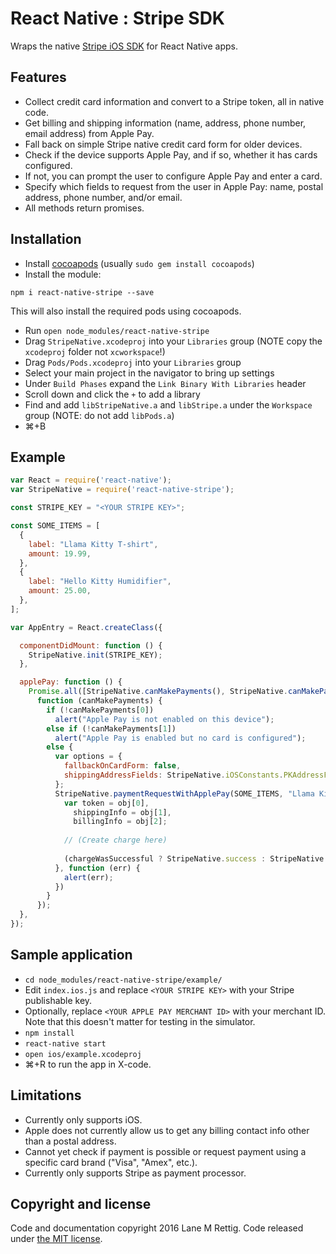 # React Native : Stripe SDK

Wraps the native [Stripe iOS SDK](https://github.com/stripe/stripe-ios) for React Native apps. 

## Features
- Collect credit card information and convert to a Stripe token, all in native code.
- Get billing and shipping information (name, address, phone number, email address) from Apple Pay.
- Fall back on simple Stripe native credit card form for older devices.
- Check if the device supports Apple Pay, and if so, whether it has cards configured.
- If not, you can prompt the user to configure Apple Pay and enter a card.
- Specify which fields to request from the user in Apple Pay: name, postal address, phone number, and/or email.
- All methods return promises.

## Installation

- Install [cocoapods](https://guides.cocoapods.org/using/getting-started.html) (usually `sudo gem install cocoapods`)
- Install the module:
```
npm i react-native-stripe --save
```
This will also install the required pods using cocoapods.
- Run ```open node_modules/react-native-stripe```
- Drag `StripeNative.xcodeproj` into your `Libraries` group (NOTE copy the `xcodeproj` folder not `xcworkspace`!)
- Drag `Pods/Pods.xcodeproj` into your `Libraries` group
- Select your main project in the navigator to bring up settings
- Under `Build Phases` expand the `Link Binary With Libraries` header
- Scroll down and click the `+` to add a library
- Find and add `libStripeNative.a` and `libStripe.a` under the `Workspace` group (NOTE: do not add `libPods.a`)
- ⌘+B

## Example
```javascript
var React = require('react-native');
var StripeNative = require('react-native-stripe');

const STRIPE_KEY = "<YOUR STRIPE KEY>";

const SOME_ITEMS = [
  {
    label: "Llama Kitty T-shirt",
    amount: 19.99,
  },
  {
    label: "Hello Kitty Humidifier",
    amount: 25.00,
  },
];

var AppEntry = React.createClass({

  componentDidMount: function () {
    StripeNative.init(STRIPE_KEY);
  },

  applePay: function () {
    Promise.all([StripeNative.canMakePayments(), StripeNative.canMakePaymentsUsingNetworks()]).then(
      function (canMakePayments) {
        if (!canMakePayments[0])
          alert("Apple Pay is not enabled on this device");
        else if (!canMakePayments[1])
          alert("Apple Pay is enabled but no card is configured");
        else {
          var options = {
            fallbackOnCardForm: false,
            shippingAddressFields: StripeNative.iOSConstants.PKAddressFieldAll,
          };
          StripeNative.paymentRequestWithApplePay(SOME_ITEMS, "Llama Kitty Shop", options).then(function (obj) {
            var token = obj[0],
              shippingInfo = obj[1],
              billingInfo = obj[2];
  
            // (Create charge here)
  
            (chargeWasSuccessful ? StripeNative.success : StripeNative.failure)();
          }, function (err) {
            alert(err);
          })
        }
      });
  },
});

```

## Sample application

- ```cd node_modules/react-native-stripe/example/```
- Edit `index.ios.js` and replace `<YOUR STRIPE KEY>` with your Stripe publishable key.
- Optionally, replace `<YOUR APPLE PAY MERCHANT ID>` with your merchant ID.  Note that this doesn't matter for testing in the simulator.
- ```npm install```
- ```react-native start```
- ```open ios/example.xcodeproj```
- ⌘+R to run the app in X-code.

## Limitations
- Currently only supports iOS.
- Apple does not currently allow us to get any billing contact info other than a postal address.
- Cannot yet check if payment is possible or request payment using a specific card brand ("Visa", "Amex", etc.).
- Currently only supports Stripe as payment processor.

## Copyright and license

Code and documentation copyright 2016 Lane M Rettig. Code released under [the MIT license](https://github.com/lrettig/react-native-stripe/blob/master/LICENSE).

[react-native]: http://facebook.github.io/react-native/
[stripe-sdk]: https://github.com/stripe/stripe-ios
